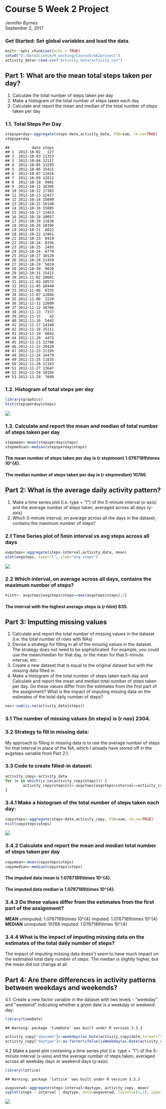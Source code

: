 # Course 5 Week 2 Project
Jennifer Byrnes  
September 2, 2017  
### Get Started: Set global variables and load the data.

```r
knitr::opts_chunk$set(echo = TRUE)
setwd("D:/DataScience/R_working/Course5/wk2project")
activity_data<-read.csv("activity_data/activity.csv")
```

## Part 1: What are the mean total steps taken per day?

1. Calculate the total number of steps taken per day
2. Make a histogram of the total number of steps taken each day
3. Calculate and report the mean and median of the total number of steps taken per day

### 1.1. Total Steps Per Day


```r
stepsperday<-aggregate(steps~date,activity_data, FUN=sum, rm.na=TRUE)
stepsperday
```

```
##          date steps
## 1  2012-10-02   127
## 2  2012-10-03 11353
## 3  2012-10-04 12117
## 4  2012-10-05 13295
## 5  2012-10-06 15421
## 6  2012-10-07 11016
## 7  2012-10-09 12812
## 8  2012-10-10  9901
## 9  2012-10-11 10305
## 10 2012-10-12 17383
## 11 2012-10-13 12427
## 12 2012-10-14 15099
## 13 2012-10-15 10140
## 14 2012-10-16 15085
## 15 2012-10-17 13453
## 16 2012-10-18 10057
## 17 2012-10-19 11830
## 18 2012-10-20 10396
## 19 2012-10-21  8822
## 20 2012-10-22 13461
## 21 2012-10-23  8919
## 22 2012-10-24  8356
## 23 2012-10-25  2493
## 24 2012-10-26  6779
## 25 2012-10-27 10120
## 26 2012-10-28 11459
## 27 2012-10-29  5019
## 28 2012-10-30  9820
## 29 2012-10-31 15415
## 30 2012-11-02 10601
## 31 2012-11-03 10572
## 32 2012-11-05 10440
## 33 2012-11-06  8335
## 34 2012-11-07 12884
## 35 2012-11-08  3220
## 36 2012-11-11 12609
## 37 2012-11-12 10766
## 38 2012-11-13  7337
## 39 2012-11-15    42
## 40 2012-11-16  5442
## 41 2012-11-17 14340
## 42 2012-11-18 15111
## 43 2012-11-19  8842
## 44 2012-11-20  4473
## 45 2012-11-21 12788
## 46 2012-11-22 20428
## 47 2012-11-23 21195
## 48 2012-11-24 14479
## 49 2012-11-25 11835
## 50 2012-11-26 11163
## 51 2012-11-27 13647
## 52 2012-11-28 10184
## 53 2012-11-29  7048
```

### 1.2. Histogram of total steps per day


```r
library(graphics)
hist(stepsperday$steps)
```

![](PA1_template_files/figure-html/part1.2-1.png)<!-- -->

### 1.3. Calculate and report the mean and median of total number of steps taken per day


```r
stepmean<-mean(stepsperday$steps)
stepmedian<-median(stepsperday$steps)
```
#### The mean number of steps taken per day is (*r stepmean*)   1.0767189\times 10^{4}.  
#### The median number of steps taken per day is (*r stepmedian*)  10766.

## Part 2: What is the average daily activity pattern?

1. Make a time series plot (i.e. type = "l") of the 5-minute interval (x-axis) and the average number of steps taken, averaged across all days (y-axis)
2. Which 5-minute interval, on average across all the days in the dataset, contains the maximum number of steps?
  
### 2.1 Time Series plot of 5min interval vs avg steps across all days  

```r
avgsteps<-aggregate(steps~interval,activity_data, mean)
plot(avgsteps, type="l", ylab="avg steps")
```

![](PA1_template_files/figure-html/part2.1-1.png)<!-- -->

### 2.2 Which interval, on average across all days, contains the maximum number of steps?


```r
hiint<- avgsteps[avgsteps$steps==max(avgsteps$steps),1]
```
#### The interval with the highest average steps is (*r hiint*) 835.


## Part 3: Imputting missing values
1. Calculate and report the total number of missing values in the dataset (i.e. the total number of rows with NAs)
2. Devise a strategy for filling in all of the missing values in the dataset. The strategy does not need to be sophisticated. For example, you could use the mean/median for that day, or the mean for that 5-minute interval, etc.
3. Create a new dataset that is equal to the original dataset but with the missing data filled in.
4. Make a histogram of the total number of steps taken each day and Calculate and report the mean and median total number of steps taken per day. Do these values differ from the estimates from the first part of the assignment? What is the impact of imputing missing data on the estimates of the total daily number of steps?


```r
nas<-sum(is.na(activity_data$steps))
```
### 3.1 The number of missing values (in steps) is (*r nas*) 2304.

### 3.2 Strategy to fill in missing data:
My approach to filling in missing data is to use the average number of steps for that interval in place of the NA, which I already have stored off in the avgsteps variable from Part 2.1.

### 3.3 Code to create filled-in dataset:

```r
activity_copy<-activity_data
for (n in which(is.na(activity_copy$steps))) {
        activity_copy$steps[n]<-avgsteps[avgsteps$interval==activity_copy$interval[n],2]
}
```

### 3.4.1 Make a histogram of the total number of steps taken each day:

```r
copysteps<-aggregate(steps~date,activity_copy, FUN=sum, rm.na=TRUE)
hist(copysteps$steps)
```

![](PA1_template_files/figure-html/part3.4.1-1.png)<!-- -->

### 3.4.2 Calculate and report the mean and median total number of steps taken per day


```r
copymean<-mean(copysteps$steps)
copymedian<-median(copysteps$steps)
```
#### The imputed data mean is 1.0767189\times 10^{4}.
#### The imputed data median is 1.0767189\times 10^{4}.

### 3.4.3 Do these values differ from the estimates from the first part of the assignment? 
**MEAN** unimputed: 1.0767189\times 10^{4}  imputed: 1.0767189\times 10^{4}  
**MEDIAN** unimputed: 10766 imputed: 1.0767189\times 10^{4}

### 3.4.4 What is the impact of imputing missing data on the estimates of the total daily number of steps?

The impact of imputing missing data doesn't seem to have much impact on the estimated total daily number of steps. The median is slightly higher, but the mean did not change at all.

## Part 4: Are there differences in activity patterns between weekdays and weekends?


4.1. Create a new factor variable in the dataset with two levels - "weekday" and "weekend" indicating whether a given date is a weekday or weekend day.


```r
library(timeDate)
```

```
## Warning: package 'timeDate' was built under R version 3.3.3
```

```r
activity_copy["dayname"]<-weekdays(as.Date(activity_copy$date,format="%Y-%m-%d"))
activity_copy["daytype"]<-as.factor(ifelse(isWeekday(as.Date(activity_copy$date,format="%Y-%m-%d"),wday=1:5),'weekday','weekend'))
```

4.2 Make a panel plot containing a time series plot (i.e. type = "l") of the 5-minute interval (x-axis) and the average number of steps taken, averaged across all weekday days or weekend days (y-axis). 


```r
library(lattice)
```

```
## Warning: package 'lattice' was built under R version 3.3.3
```

```r
avgoverwd<-aggregate(steps~interval+daytype, activity_copy, mean)
xyplot(steps ~ interval | daytype, data=avgoverwd, layout=c(1,2), type="l", ylab="Average Number of Steps")
```

![](PA1_template_files/figure-html/part4.2-1.png)<!-- -->
